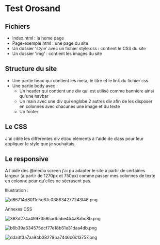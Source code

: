 # Test Orosand
## Fichiers
- Index.html : la home page
- Page-exemple.html : une page du site
- Un dossier 'style' avec un fichier style.css : contient le CSS du site
- Un dossier 'img' : contient les images du site
## Structure du site
- Une partie head qui contient les meta, le titre et le link du fichier css
- Une partie body avec :
  * Un header qui contient une div qui est utilisé comme bannière ainsi qu'une navbar
  * Un main avec une div qui englobe 2 autres div afin de les disposer en colonnes avec chacunes
une image et du texte
  * Un footer
## Le CSS
J'ai ciblé les différentes div et/ou éléments à l'aide de class pour leur appliquer le style que je
souhaitais.
## Le responsive
A l'aide des @media screen j'ai pu adapter le site à partir de certaines largeur (à partir de 1270px et
750px) comme passer mes colonnes de texte en colonne pour qu'elles ne sécrasent pas.

Illustration :

![d86714d8011c5e67c038634277243f48.png](../_resources/d86714d8011c5e67c038634277243f48.png)

Annexes CSS

![393d274a49973595adb5be454a8abc8b.png](../_resources/393d274a49973595adb5be454a8abc8b.png)

![b6b39a634575dcf77e18b61e31daa4db.png](../_resources/b6b39a634575dcf77e18b61e31daa4db.png)

![dda3f3a7aa94b38279ba7446c6c13757.png](../_resources/dda3f3a7aa94b38279ba7446c6c13757.png)
